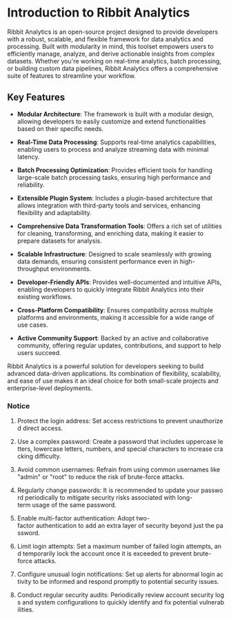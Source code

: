 # Introduction to Ribbit Analytics

Ribbit Analytics is an open-source project designed to provide developers with a robust, scalable, and flexible framework for data analytics and processing. Built with modularity in mind, this toolset empowers users to efficiently manage, analyze, and derive actionable insights from complex datasets. Whether you're working on real-time analytics, batch processing, or building custom data pipelines, Ribbit Analytics offers a comprehensive suite of features to streamline your workflow.

## Key Features

- **Modular Architecture**: The framework is built with a modular design, allowing developers to easily customize and extend functionalities based on their specific needs.

- **Real-Time Data Processing**: Supports real-time analytics capabilities, enabling users to process and analyze streaming data with minimal latency.

- **Batch Processing Optimization**: Provides efficient tools for handling large-scale batch processing tasks, ensuring high performance and reliability.

- **Extensible Plugin System**: Includes a plugin-based architecture that allows integration with third-party tools and services, enhancing flexibility and adaptability.

- **Comprehensive Data Transformation Tools**: Offers a rich set of utilities for cleaning, transforming, and enriching data, making it easier to prepare datasets for analysis.

- **Scalable Infrastructure**: Designed to scale seamlessly with growing data demands, ensuring consistent performance even in high-throughput environments.

- **Developer-Friendly APIs**: Provides well-documented and intuitive APIs, enabling developers to quickly integrate Ribbit Analytics into their existing workflows.

- **Cross-Platform Compatibility**: Ensures compatibility across multiple platforms and environments, making it accessible for a wide range of use cases.

- **Active Community Support**: Backed by an active and collaborative community, offering regular updates, contributions, and support to help users succeed.

Ribbit Analytics is a powerful solution for developers seeking to build advanced data-driven applications. Its combination of flexibility, scalability, and ease of use makes it an ideal choice for both small-scale projects and enterprise-level deployments.

### Notice

1.  Protect the login address: Set access restrictions to prevent unauthorized direct access.
    
2.  Use a complex password: Create a password that includes uppercase letters, lowercase letters, numbers, and special characters to increase cracking difficulty.
    
3.  Avoid common usernames: Refrain from using common usernames like "admin" or "root" to reduce the risk of brute-force attacks.
    
4.  Regularly change passwords: It is recommended to update your password periodically to mitigate security risks associated with long-term usage of the same password.
    
5.  Enable multi-factor authentication: Adopt two-factor authentication to add an extra layer of security beyond just the password.
    
6.  Limit login attempts: Set a maximum number of failed login attempts, and temporarily lock the account once it is exceeded to prevent brute-force attacks.
    
7.  Configure unusual login notifications: Set up alerts for abnormal login activity to be informed and respond promptly to potential security issues.
    
8.  Conduct regular security audits: Periodically review account security logs and system configurations to quickly identify and fix potential vulnerabilities.
        